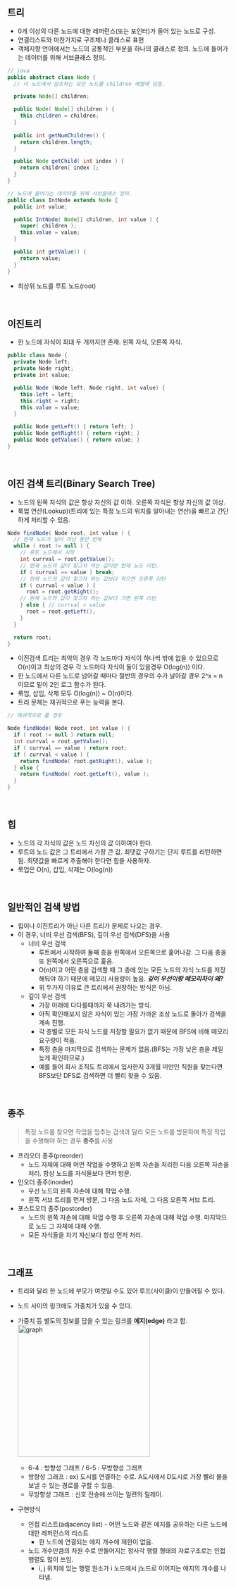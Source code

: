 ## 트리
- 0개 이상의 다른 노드에 대한 레퍼런스(또는 포인터)가 들어 있는 노드로 구성.  
- 연결리스트와 마찬가지로 구조체나 클래스로 표현
- 객체지향 언어에서는 노드의 공통적인 부분을 하나의 클래스로 정의. 노드에 들어가는 데이터를 위해 서브클래스 정의.
``` java
// java
public abstract class Node {
  // 이 노드에서 참조하는 모든 노드를 children 배열에 담음.

  private Node[] children;

  public Node( Node[] children ) {
    this.children = children;
  }
  
  public int getNumChildren() {
    return children.length;
  }

  public Node getChild( int index ) {
    return children[ index ];
  }
}

// 노드에 들어가는 데이터를 위해 서브클래스 정의.
public class IntNode extends Node {
  public int value;

  public IntNode( Node[] children, int value ) {
    super( children );
    this.value = value;
  }

  public int getValue() {
    return value;
  }
}
```
- 최상위 노드를 루트 노드(root)

<br/>

## 이진트리
- 한 노드에 자식이 최대 두 개까지만 존재. 왼쪽 자식, 오른쪽 자식.

```c#
public class Node {
  private Node left;
  private Node right;
  private int value;

  public Node (Node left, Node right, int value) {
    this.left = left;
    this.right = right;
    this.value = value;
  }

  public Node getLeft() { return left; }
  public Node getRight() { return right; }
  public Node getValue() { return value; }
}
```
<br/>

## 이진 검색 트리(Binary Search Tree)
- 노드의 왼쪽 자식의 값은 항상 자신의 값 이하. 오른쪽 자식은 항상 자신의 값 이상.
- 룩업 연산(Lookup)(트리에 있는 특정 노드의 위치를 알아내는 연산)을 빠르고 간단하게 처리할 수 있음.

```C#
Node findNode( Node root, int value ) {
  // 현재 노드가 널이 아닌 동안 반복
  while ( root != null ) {
    // 루트 노드에서 시작
    int currval = root.getValue();
    // 현재 노드의 값이 찾고자 하는 값이면 현재 노드 리턴.
    if ( currval == value ) break;
    // 현재 노드의 값이 찾고자 하는 값보다 작으면 오른쪽 리턴
    if ( currval < value ) {
      root = root.getRight();
    // 현재 노드의 값이 찾고자 하는 값보다 크면 왼쪽 리턴
    } else { // currval > value
      root = root.getLeft();
    }
  }

  return root;
}
```
- 이진검색 트리는 최악의 경우 각 노드마다 자식이 하나씩 밖에 없을 수 있으므로 O(n)이고 최상의 경우 각 노드마다 자식이 둘이 있을경우 O(log(n)) 이다.
- 한 노드에서 다른 노드로 넘어갈 때마다 절반의 경우의 수가 날아갈 경우 2^x = n 이므로 밑이 2인 로그 함수가 된다.
- 룩업, 삽입, 삭제 모두 O(log(n)) ~ O(n)이다.
- 트리 문제는 재귀적으로 푸는 능력을 본다.

``` c#
// 재귀적으로 풀 경우

Node findNode( Node root, int value ) {
  if ( root != null ) return null;
  int currval = root.getValue();
  if ( currval == value ) return root;
  if ( currval < value ) {
    return findNode( root.getRight(), value );
  } else {
    return findNode( root.getLeft(), value );
  }
}
```

<br/>

## 힙
- 노드의 각 자식의 값은 노드 자신의 값 이하여야 한다.
- 루트의 노드 값은 그 트리에서 가장 큰 값. 최댓값 구하기는 단지 루트를 리턴하면 됨. 최댓값을 빠르게 추출해야 한다면 힙을 사용하자.
- 룩업은 O(n), 삽입, 삭제는 O(log(n))

<br/>

## 일반적인 검색 방법
- 힙이나 이진트리가 아닌 다른 트리가 문제로 나오는 경우.
- 이 경우, 너비 우선 검색(BFS), 깊이 우선 검색(DFS)을 사용
  - 너비 우선 검색
    - 루트에서 시작하여 둘째 층을 왼쪽에서 오른쪽으로 훑어나감. 그 다음 충을 또 왼쪽에서 오른쪽으로 훑음. 
    - O(n)이고 어떤 층을 검색할 때 그 층에 있는 모든 노드의 자식 노드를 저장해둬야 하기 때문에 메모리 사용량이 높음. ***깊이 우선이랑 메모리차이 왜?***
    - 위 두가지 이유로 큰 트리에서 권장하는 방식은 아님.
  - 깊이 우선 검색
    - 가장 아래에 다다를때까지 쭉 내려가는 방식.
    - 아직 확인해보지 않은 자식이 있는 가장 가까운 조상 노드로 돌아가 검색을 계속 진행.
    - 각 층별로 모든 자식 노드를 저장할 필요가 없기 때문에 BFS에 비해 메모리 요구량이 적음.
    - 특정 층을 마지막으로 검색하는 문제가 없음.(BFS는 가장 낮은 층을 제일 늦게 확인하므로.)
    - 예를 들어 회사 조직도 트리에서 입사한지 3개월 미만인 직원을 찾는다면 BFS보단 DFS로 검색하면 더 빨리 찾을 수 있음.
  
<br />

## 종주
> 특정 노드를 찾으면 작업을 멈추는 검색과 달리 모든 노드를 방문하며 특정 작업을 수행해야 하는 경우 **종주**를 사용
- 프리오더 종주(preorder)
  - 노드 자체에 대해 어떤 작업을 수행하고 왼쪽 자손을 처리한 다음 오른쪽 자손을 처리. 항상 노드를 자식들보다 먼저 방문.
- 인오더 종주(inorder)
  - 우선 노드의 왼족 자손에 대해 작업 수행.
  - 왼쪽 서브 트리를 먼저 방문, 그 다음 노드 자체, 그 다음 오른쪽 서브 트리.
- 포스트오더 종주(postorder)
  - 노드의 왼쪽 자손에 대해 작업 수행 후 오른쪽 자손에 대해 작업 수행. 마지막으로 노드 그 자체에 대해 수행.
  - 모든 자식들을 자기 자신보다 항상 먼저 처리.

<br/>

## 그래프
- 트리와 달리 한 노드에 부모가 여럿일 수도 있어 루프(사이클)이 만들어질 수 있다.
- 노드 사이의 링크에도 가중치가 있을 수 있다.
- 가중치 등 별도의 정보를 담을 수 있는 링크를 **에지(edge)** 라고 함.  
<img src="https://user-images.githubusercontent.com/72545106/139589131-f6f22876-3775-40d0-a480-8e1256c3a3e5.png
"  alt="graph" width="300" />
  - 6-4 : 방향성 그래프 / 6-5 : 무방향성 그래프
  - 방향성 그래프 : ex) 도시를 연결하는 수로. A도시에서 D도시로 가장 빨리 물을 보낼 수 있는 경로를 구할 수 있음.
  - 무방향성 그래프 : 신호 전송에 쓰이는 일련의 릴레이.

- 구현방식
  - 인접 리스트(adjacency list) - 어떤 노드와 같은 에지를 공유하는 다른 노드에 대한 레퍼런스의 리스트
    - 한 노드에 연결되는 에지 개수에 제한이 없음. 
  - 노드 개수만큼의 차원 수로 만들어지는 정사각 행렬 형태의 자료구조로는 인접 행렬도 많이 쓰임. 
    - i, j 위치에 있는 행렬 원소가 i 노드에서 j노드로 이어지는 에지의 개수를 나타냄.

